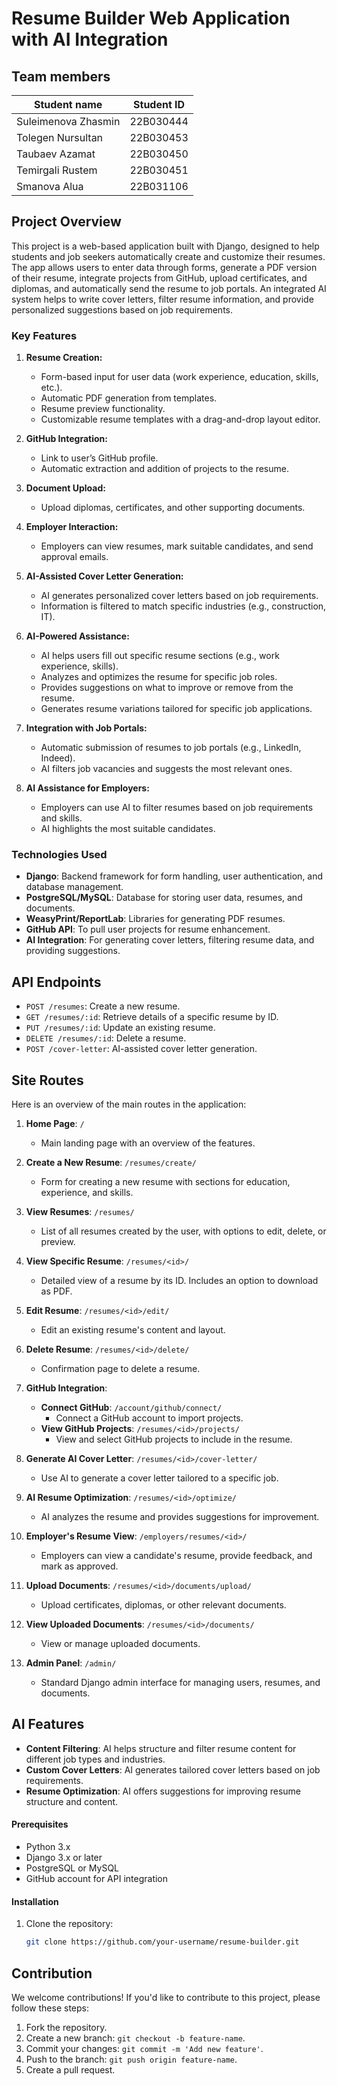 # Resume Builder Web Application with AI Integration

## Team members

| Student name          | Student ID      |
|-----------------------|-----------------|
| Suleimenova Zhasmin   | 22B030444       |
| Tolegen Nursultan     | 22B030453       |
| Taubaev Azamat        | 22B030450       |
| Temirgali Rustem      | 22B030451       |
| Smanova Alua          | 22B031106       |

## Project Overview

This project is a web-based application built with Django, designed to help students and job seekers automatically create and customize their resumes. The app allows users to enter data through forms, generate a PDF version of their resume, integrate projects from GitHub, upload certificates, and diplomas, and automatically send the resume to job portals. An integrated AI system helps to write cover letters, filter resume information, and provide personalized suggestions based on job requirements.

### Key Features

1. **Resume Creation:**
   - Form-based input for user data (work experience, education, skills, etc.).
   - Automatic PDF generation from templates.
   - Resume preview functionality.
   - Customizable resume templates with a drag-and-drop layout editor.

2. **GitHub Integration:**
   - Link to user’s GitHub profile.
   - Automatic extraction and addition of projects to the resume.

3. **Document Upload:**
   - Upload diplomas, certificates, and other supporting documents.

4. **Employer Interaction:**
   - Employers can view resumes, mark suitable candidates, and send approval emails.

5. **AI-Assisted Cover Letter Generation:**
   - AI generates personalized cover letters based on job requirements.
   - Information is filtered to match specific industries (e.g., construction, IT).

6. **AI-Powered Assistance:**
   - AI helps users fill out specific resume sections (e.g., work experience, skills).
   - Analyzes and optimizes the resume for specific job roles.
   - Provides suggestions on what to improve or remove from the resume.
   - Generates resume variations tailored for specific job applications.

7. **Integration with Job Portals:**
   - Automatic submission of resumes to job portals (e.g., LinkedIn, Indeed).
   - AI filters job vacancies and suggests the most relevant ones.

8. **AI Assistance for Employers:**
   - Employers can use AI to filter resumes based on job requirements and skills.
   - AI highlights the most suitable candidates.

### Technologies Used

- **Django**: Backend framework for form handling, user authentication, and database management.
- **PostgreSQL/MySQL**: Database for storing user data, resumes, and documents.
- **WeasyPrint/ReportLab**: Libraries for generating PDF resumes.
- **GitHub API**: To pull user projects for resume enhancement.
- **AI Integration**: For generating cover letters, filtering resume data, and providing suggestions.

## API Endpoints

- `POST /resumes`: Create a new resume.
- `GET /resumes/:id`: Retrieve details of a specific resume by ID.
- `PUT /resumes/:id`: Update an existing resume.
- `DELETE /resumes/:id`: Delete a resume.
- `POST /cover-letter`: AI-assisted cover letter generation.  

## Site Routes

Here is an overview of the main routes in the application:

1. **Home Page**: `/`
   - Main landing page with an overview of the features.

2. **Create a New Resume**: `/resumes/create/`
   - Form for creating a new resume with sections for education, experience, and skills.

3. **View Resumes**: `/resumes/`
   - List of all resumes created by the user, with options to edit, delete, or preview.

4. **View Specific Resume**: `/resumes/<id>/`
   - Detailed view of a resume by its ID. Includes an option to download as PDF.

5. **Edit Resume**: `/resumes/<id>/edit/`
   - Edit an existing resume's content and layout.

6. **Delete Resume**: `/resumes/<id>/delete/`
   - Confirmation page to delete a resume.

7. **GitHub Integration**:
   - **Connect GitHub**: `/account/github/connect/`
     - Connect a GitHub account to import projects.
   - **View GitHub Projects**: `/resumes/<id>/projects/`
     - View and select GitHub projects to include in the resume.

8. **Generate AI Cover Letter**: `/resumes/<id>/cover-letter/`
   - Use AI to generate a cover letter tailored to a specific job.

9. **AI Resume Optimization**: `/resumes/<id>/optimize/`
   - AI analyzes the resume and provides suggestions for improvement.

10. **Employer's Resume View**: `/employers/resumes/<id>/`
    - Employers can view a candidate's resume, provide feedback, and mark as approved.

11. **Upload Documents**: `/resumes/<id>/documents/upload/`
    - Upload certificates, diplomas, or other relevant documents.

12. **View Uploaded Documents**: `/resumes/<id>/documents/`
    - View or manage uploaded documents.

13. **Admin Panel**: `/admin/`
    - Standard Django admin interface for managing users, resumes, and documents.

## AI Features

- **Content Filtering**: AI helps structure and filter resume content for different job types and industries.
- **Custom Cover Letters**: AI generates tailored cover letters based on job requirements.
- **Resume Optimization**: AI offers suggestions for improving resume structure and content.

#### Prerequisites

- Python 3.x
- Django 3.x or later
- PostgreSQL or MySQL
- GitHub account for API integration

#### Installation

1. Clone the repository:
   ```bash
   git clone https://github.com/your-username/resume-builder.git

## Contribution

We welcome contributions! If you'd like to contribute to this project, please follow these steps:

1. Fork the repository.
2. Create a new branch: `git checkout -b feature-name`.
3. Commit your changes: `git commit -m 'Add new feature'`.
4. Push to the branch: `git push origin feature-name`.
5. Create a pull request.
